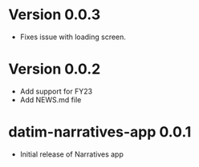 # Version 0.0.3
* Fixes issue with loading screen.

# Version 0.0.2

* Add support for FY23
* Add NEWS.md file

# datim-narratives-app 0.0.1

* Initial release of Narratives app

